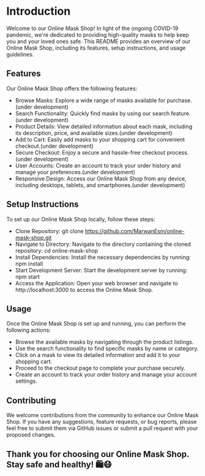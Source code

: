 # Introduction #
Welcome to our Online Mask Shop! In light of the ongoing COVID-19 pandemic, we're dedicated to providing high-quality masks to help keep you and your loved ones safe. This README provides an overview of our Online Mask Shop, including its features, setup instructions, and usage guidelines.

## Features ##
Our Online Mask Shop offers the following features:

* Browse Masks: Explore a wide range of masks available for purchase. (under development)
* Search Functionality: Quickly find masks by using our search feature. (under development)
* Product Details: View detailed information about each mask, including its description, price, and available sizes.(under development)
* Add to Cart: Easily add masks to your shopping cart for convenient checkout.(under development)
* Secure Checkout: Enjoy a secure and hassle-free checkout process.(under development)
* User Accounts: Create an account to track your order history and manage your preferences.(under development)
* Responsive Design: Access our Online Mask Shop from any device, including desktops, tablets, and smartphones.(under development)

## Setup Instructions ##
To set up our Online Mask Shop locally, follow these steps:

* Clone Repository: git clone https://github.com/MarwanEsm/online-mask-shop.git
* Navigate to Directory: Navigate to the directory containing the cloned repository: cd online-mask-shop
* Install Dependencies: Install the necessary dependencies by running: npm install
* Start Development Server: Start the development server by running: npm start
* Access the Application: Open your web browser and navigate to http://localhost:3000 to access the Online Mask Shop.

## Usage ##
Once the Online Mask Shop is set up and running, you can perform the following actions:

* Browse the available masks by navigating through the product listings.
* Use the search functionality to find specific masks by name or category.
* Click on a mask to view its detailed information and add it to your shopping cart.
* Proceed to the checkout page to complete your purchase securely.
* Create an account to track your order history and manage your account settings.
  
## Contributing ##
We welcome contributions from the community to enhance our Online Mask Shop. If you have any suggestions, feature requests, or bug reports, please feel free to submit them via GitHub issues or submit a pull request with your proposed changes.

## Thank you for choosing our Online Mask Shop. Stay safe and healthy! 🛍️😷 ##
